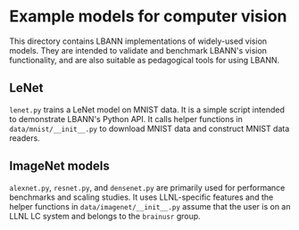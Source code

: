 # Example models for computer vision

This directory contains LBANN implementations of widely-used vision
models. They are intended to validate and benchmark LBANN's vision
functionality, and are also suitable as pedagogical tools for using
LBANN.

## LeNet

`lenet.py` trains a LeNet model on MNIST data. It is a simple script
intended to demonstrate LBANN's Python API. It calls helper functions
in `data/mnist/__init__.py` to download MNIST data and construct MNIST
data readers.

## ImageNet models

`alexnet.py`, `resnet.py`, and `densenet.py` are primarily used for
performance benchmarks and scaling studies. It uses LLNL-specific
features and the helper functions in `data/imagenet/__init__.py`
assume that the user is on an LLNL LC system and belongs to the
`brainusr` group.
